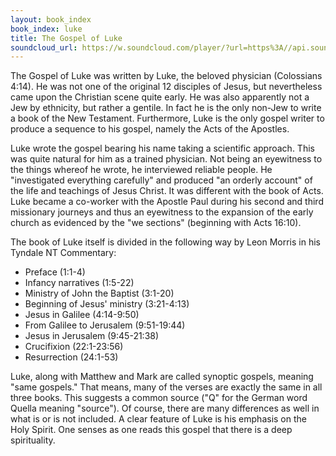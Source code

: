 ```yaml
---
layout: book_index
book_index: luke
title: The Gospel of Luke
soundcloud_url: https://w.soundcloud.com/player/?url=https%3A//api.soundcloud.com/playlists/185702739%3Fsecret_token%3Ds-UGvZy
---
```


The Gospel of Luke was written by Luke, the beloved physician (Colossians 4:14). He was not one of the original 12 disciples of Jesus, but nevertheless came upon the Christian scene quite early. He was also apparently not a Jew by ethnicity, but rather a gentile. In fact he is the only non-Jew to write a book of the New Testament. Furthermore, Luke is the only gospel writer to produce a sequence to his gospel, namely the Acts of the Apostles.

Luke wrote the gospel bearing his name taking a scientific approach. This was quite natural for him as a trained physician. Not being an eyewitness to the things whereof he wrote, he interviewed reliable people. He "investigated everything carefully" and produced "an orderly account" of the life and teachings of Jesus Christ. It was different with the book of Acts. Luke became a co-worker with the Apostle Paul during his second and third missionary journeys and thus an eyewitness to the expansion of the early church as evidenced by the "we sections" (beginning with Acts 16:10).

The book of Luke itself is divided in the following way by Leon Morris in his Tyndale NT Commentary:

 - Preface (1:1-4)
 - Infancy narratives (1:5-22)
 - Ministry of John the Baptist (3:1-20)
 - Beginning of Jesus' ministry (3:21-4:13)
 - Jesus in Galilee (4:14-9:50)
 - From Galilee to Jerusalem (9:51-19:44)
 - Jesus in Jerusalem (9:45-21:38)
 - Crucifixion (22:1-23:56)
 - Resurrection (24:1-53)

Luke, along with Matthew and Mark are called synoptic gospels, meaning "same gospels." That means, many of the verses are exactly the same in all three books. This suggests a common source ("Q" for the German word Quella meaning "source"). Of course, there are many differences as well in what is or is not included. A clear feature of Luke is his emphasis on the Holy Spirit. One senses as one reads this gospel that there is a deep spirituality.
